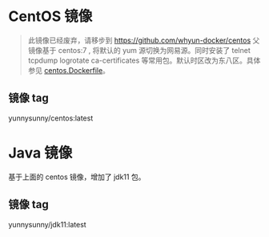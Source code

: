# CentOS 镜像
> 此镜像已经废弃，请移步到 https://github.com/whyun-docker/centos
父镜像基于 centos:7 , 将默认的 yum 源切换为网易源。同时安装了 telnet tcpdump logrotate ca-certificates 等常用包。默认时区改为东八区。具体参见 [centos.Dockerfile](https://github.com/yunnysunny/dockerfiles/blob/master/centos/centos.Dockerfile)。

## 镜像 tag

yunnysunny/centos:latest

# Java 镜像

基于上面的 centos 镜像，增加了 jdk11 包。

## 镜像 tag

yunnysunny/jdk11:latest
